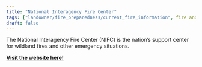 ```yaml
---
title: "National Interagency Fire Center"
tags: ["landowner/fire_preparedness/current_fire_information", fire and forestry groups]
draft: false
---
```


The National Interagency Fire Center (NIFC) is the nation’s support center for wildland fires and other emergency situations. 


[**Visit the website here!**](https://www.nifc.gov/fire-information)

